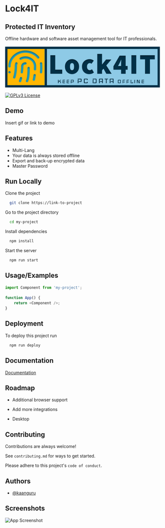 # Lock4IT

## Protected IT Inventory

Offline hardware and software asset management tool for IT professionals.

![Logo](./static/img/lock4it-logo.png)

[![GPLv3 License](https://img.shields.io/badge/License-GPL%20v3-yellow.svg)](https://opensource.org/licenses/)

## Demo

Insert gif or link to demo

## Features

- Multi-Lang
- Your data is always stored offline
- Export and back-up encrypted data
- Master Password

## Run Locally

Clone the project

```bash
  git clone https://link-to-project
```

Go to the project directory

```bash
  cd my-project
```

Install dependencies

```bash
  npm install
```

Start the server

```bash
  npm run start
```

## Usage/Examples

```javascript
import Component from 'my-project';

function App() {
	return <Component />;
}
```

## Deployment

To deploy this project run

```bash
  npm run deploy
```

## Documentation

[Documentation](https://linktodocumentation)

## Roadmap

- Additional browser support

- Add more integrations

- Desktop

## Contributing

Contributions are always welcome!

See `contributing.md` for ways to get started.

Please adhere to this project's `code of conduct`.

## Authors

- [@kaanguru](https://github.com/kaanguru/)

## Screenshots

![App Screenshot](https://via.placeholder.com/468x300?text=App+Screenshot+Here)
